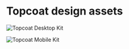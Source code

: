 Topcoat design assets
======================

![Topcoat Desktop
Kit](https://raw.github.com/topcoat/design/master/TopCoat_DesktopKit.png)

![Topcoat Mobile
Kit](https://raw.github.com/topcoat/design/master/TopCoat-MobileKit.png)
